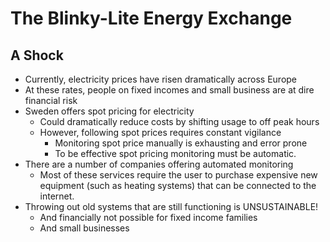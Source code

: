 # The Blinky-Lite Energy Exchange
## A Shock
* Currently, electricity prices have risen dramatically across Europe
* At these rates, people on fixed incomes and small business are at dire financial risk
* Sweden offers spot pricing for electricity
  - Could dramatically reduce costs by shifting usage to off peak hours
  - However, following spot prices requires constant vigilance
    * Monitoring spot price manually is exhausting and error prone
    * To be effective spot pricing monitoring must be automatic.
* There are a number of companies offering automated monitoring
  - Most of these services require the user to purchase expensive new equipment (such as heating systems) that can be connected to the internet.
* Throwing out old systems that are still functioning is UNSUSTAINABLE!
  - And financially not possible for fixed income families
  - And small businesses
